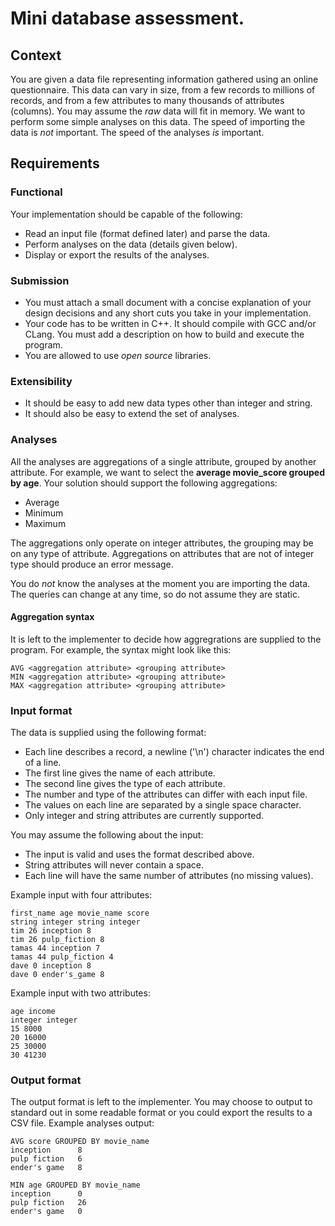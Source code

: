 # Mini database assessment.

## Context

You are given a data file representing information gathered using an online questionnaire. This data can vary in size, from a few records to millions of records, and from a few attributes to many thousands of attributes (columns). You may assume the *raw* data will fit in memory. We want to perform some simple analyses on this data. The speed of importing the data is *not* important. The speed of the analyses *is* important.   

## Requirements


### Functional

Your implementation should be capable of the following:
-   Read an input file (format defined later) and parse the data.
-   Perform analyses on the data (details given below).
-   Display or export the results of the analyses.

### Submission

-   You must attach a small document with a concise explanation of your design decisions and any short cuts you take in your implementation.
-   Your code has to be written in C++. It should compile with GCC and/or CLang. You must add a description on how to build and execute the program.
-   You are allowed to use *open source* libraries.

### Extensibility 

-   It should be easy to add new data types other than integer and string. 
-   It should also be easy to extend the set of analyses.

### Analyses

All the analyses are aggregations of a single attribute, grouped by another attribute. For example, we want to select the **average movie\_score grouped by age**. Your solution should support the following aggregations:
-   Average
-   Minimum
-   Maximum

The aggregations only operate on integer attributes, the grouping may be on any type of attribute. Aggregations on attributes that are not of integer type should produce an error message.

You do *not* know the analyses at the moment you are importing the data. The queries can change at any time, so do not assume they are static.

#### Aggregation syntax

It is left to the implementer to decide how aggregrations are supplied to the program. For example, the syntax might look like this:

    AVG <aggregation attribute> <grouping attribute>
    MIN <aggregation attribute> <grouping attribute>
    MAX <aggregation attribute> <grouping attribute>

### Input format

The data is supplied using the following format:
-   Each line describes a record, a newline ('\n') character indicates the end of a line.
-   The first line gives the name of each attribute.
-   The second line gives the type of each attribute.
-   The number and type of the attributes can differ with each input file.
-   The values on each line are separated by a single space character.
-   Only integer and string attributes are currently supported.

You may assume the following about the input:

-   The input is valid and uses the format described above.
-   String attributes will never contain a space.
-   Each line will have the same number of attributes (no missing values).

Example input with four attributes:

    first_name age movie_name score
    string integer string integer
    tim 26 inception 8
    tim 26 pulp_fiction 8
    tamas 44 inception 7
    tamas 44 pulp_fiction 4
    dave 0 inception 8
    dave 0 ender's_game 8

Example input with two attributes:

    age income
    integer integer
    15 8000
    20 16000
    25 30000
    30 41230

### Output format

The output format is left to the implementer. You may choose to output to standard out in some readable format or you could export the results to a CSV file.
Example analyses output:

    AVG score GROUPED BY movie_name
    inception      8
    pulp fiction   6
    ender's game   8
    
    MIN age GROUPED BY movie_name
    inception      0
    pulp fiction   26
    ender's game   0

